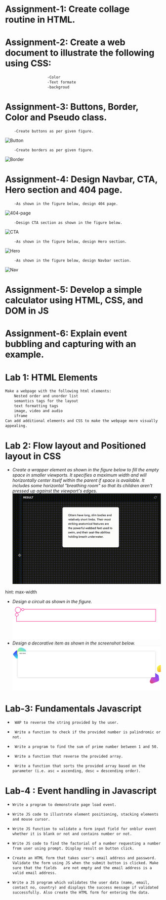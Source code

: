# Assignment-1: Create collage routine in HTML.
# Assignment-2: Create a web document to illustrate the following using CSS:
                       -Color
                       -Text formate
                       -backgroud
# Assignment-3: Buttons, Border, Color and Pseudo class.  
        -Create buttons as per given figure.  
![Button](./Assignment/Assignment-3/buttons.png "Button")

        -Create borders as per given figure.  
![Border](./Assignment/Assignment-3/borders.png "Border")  
# Assignment-4: Design Navbar, CTA, Hero section and 404 page.
        -As shown in the figure below, design 404 page.   
![404-page](./Assignment/Assignment-4/404page.png)  

        -Design CTA section as shown in the figure below.  
![CTA](./Assignment/Assignment-4/cta.png)     

        -As shown in the figure below, design Hero section.  
![Hero](./Assignment/Assignment-4/hero.png)        

        -As shown in the figure below, design Navbar section.  
![Nav](./Assignment/Assignment-4/nav.png) 
# Assignment-5: Develop  a simple calculator using HTML, CSS, and DOM in JS
# Assignment-6: Explain event bubbling and capturing with an example.
# Lab 1: HTML Elements
    Make a webpage with the following html elements:
        Nested order and unorder list
        semantics tags for the layout
        text formatting tags
        image, video and audio
        iframe
    Can add additional elements and CSS to make the webpage more visually appealing.  
# Lab 2: Flow layout and Positioned layout in CSS  
- *Create a wrapper element as shown in the figure below to fill the empty space in smaller viewports. It specifies a maximum width and will horizontally center itself within the parent if space is available. It includes some horizontal "breathing room" so that its children aren't pressed up against the viewport's edges.*         
![Gif](./Lab/Lab-2/Assests/wrapper.gif "Gif")

hint: max-width
- *Design a circuit as shown in the figure.*
![image](./Lab/Lab-2/Assests/circuit.png "image")
- *Design a decorative item as shown in the screenshot below.*  
![image](./Lab/Lab-2/Assests/decorative.png "image")   
# Lab-3: Fundamentals Javascript
-      WAP to reverse the string provided by the user. 
-      Write a function to check if the provided number is palindromic or not. 
-      Write a program to find the sum of prime number between 1 and 50. 
-      Write a function that reverse the provided array. 
-      Write a function that sorts the provided array based on the parameter (i.e. asc = ascending, desc = descending order).   
# Lab-4 : Event handling in Javascript  
-     Write a program to demonstrate page load event.  
-     Write JS code to illustrate element positioning, stacking elements and mouse cursor.  
-     Write JS function to validate a form input field for onblur event whether it is blank or not and contains number or not.  
-     Write JS code to find the factorial of a number requesting a number from user using prompt. Display result on button click.  
-     Create an HTML form that takes user's email address and password. Validate the form using JS when the submit button is clicked. Make sure that the fields   are not empty and the email address is a valid email address.  
-     Write a JS program which validates the user data (name, email, contact no, country) and displays the success message if validated successfully. Also create the HTML form for entering the data.


